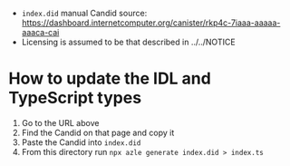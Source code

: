 - `index.did` manual Candid source: https://dashboard.internetcomputer.org/canister/rkp4c-7iaaa-aaaaa-aaaca-cai
- Licensing is assumed to be that described in ../../NOTICE

# How to update the IDL and TypeScript types

1. Go to the URL above
2. Find the Candid on that page and copy it
3. Paste the Candid into `index.did`
4. From this directory run `npx azle generate index.did > index.ts`
